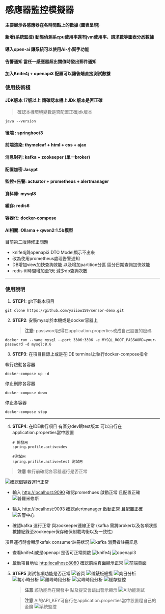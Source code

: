 # 感應器監控模擬器

#### 主要展示各感應器在各時間點上的數據 (圖表呈現)
#### 新增(系統監控) 動態偵測系cpu使用率還有jvm使用率、請求數等圖表分悉數據
#### 導入open-ai 讓系統可以使用Ai-小幫手功能
#### 告警通知 當任一感應器超出闊值時發出郵件通知
#### 加入Knife4j  + openapi3 配置可以讓後端直接測試數據

### 使用技術棧 
#### JDK版本 17版以上 請確認本機上JDk 版本是否正確 
> 確認本機環境變數是否配置正確jdk版本
~~~
java --version  
~~~
#### 後端 :   springboot3
#### 前端渲染: thymeleaf + html + css + ajax
#### 消息對列: kafka + zookeeper (單一broker)
#### 配置加密  Jasypt 
#### 監控+告警:    actuator + prometheus + alertmanager
#### 資料庫:  mysql8
#### 緩存:    redis6
#### 容器化:  docker-compose 
#### AI相關: Ollama + qwen2:1.5b模型

目前第二版待修正問題

- knife4j與openapi3 DTO Model顯示不出來
- 改為使用prometheus處理告警通知
- DB增加view加快查詢效能 以及增加partition分區 區分日期查詢加快效能
- redis ttl時間增加至1天 減少db查詢次數

<hr>

### 使用說明

1. **STEP1**: git下載本項目
   
~~~
git clone https://github.com/yaiiow159/sensor-demo.git
~~~

2. **STEP2**: 安裝mysql於本機或是docker容器上

   > **注意:** password記得在application.properties改成自己設置的密碼

~~~
docker run --name mysql --port 3306:3306 -e MYSQL_ROOT_PASSWORD=your-password -d mysql:8.0
~~~
   
3. **STEP3**: 在項目目錄上或是在IDE terminal上執行docker-compose指令

執行啟動各容器
~~~
docker-compose up -d
~~~

停止刪除各容器
~~~
docker-compose down
~~~

停止各容器
~~~
docker-compose stop
~~~

<hr>

4. **STEP4**: 在IDE執行項目 有區分dev跟test版本 可以自行在application.properties當中設置
   ~~~
   # 開發用
   spring.profile.active=dev
   
   #測試用
   spring.prifile.active=test 測試用
   ~~~
  
  > **注意** 執行前確認各容器運行是否正常

![確認個容器運行正常](https://github.com/user-attachments/assets/ae89d273-f1c9-43bf-aa7b-819192fbdb32)

- 輸入 <http://localhost:9090> 確認promethues 啟動正常 且配置正確
  ![普羅米修斯](https://github.com/user-attachments/assets/b302b55a-0841-46c5-9098-47553e5ffecd)

- 輸入 <http://localhost:9093> 確認alertmanager 啟動正常 且配置正確
  ![告警中心](https://github.com/user-attachments/assets/27addb19-a317-43a0-9bc0-edfd494b51a2)

- 確認kafka 運行正常 與zookeeper連線正常 (kafka 需將broker以及各項狀態數據紀錄至zookeeper保存確保附載均衡以及一致性)

項目運行時會顯示kafak consumer註冊狀況
  ![kafka 消費者註冊訊息](https://github.com/user-attachments/assets/16a83ff7-6df0-4690-a37f-a4d18a516329)

- 查看knife4j或是openapi 是否可正常開啟
  ![knife4j](https://github.com/user-attachments/assets/8e9ea9f8-bc0d-4314-89cc-8b5c96c478a0)
  ![openapi3](https://github.com/user-attachments/assets/e170d617-2c9b-487e-bc5a-ef3ced7c454d)

- 啟動項目地址 <http:localhost:8080> 確認前端頁面顯示正常
  ![前端頁面](https://github.com/user-attachments/assets/dd600cef-35e6-4bba-bb4e-4293cd9bb6d0)

5. **STEP5** 測試各項功能是否正常
   ![首頁](https://github.com/user-attachments/assets/9931acd5-5d25-41c2-8d7e-e7333e175ca7)
   ![儀錶板總攬](https://github.com/user-attachments/assets/775023be-1d86-4fee-83cf-41e1c4afb33d)
   ![美日分析](https://github.com/user-attachments/assets/bfe503e7-a023-4e71-b337-7ebb7d46a936)
   ![每小時分析](https://github.com/user-attachments/assets/178b5d04-b9e9-4edd-85d2-bc1f486b6291)
   ![離峰時段分析](https://github.com/user-attachments/assets/133c23c8-98be-41b3-a33c-71591cc07b97)
   ![尖峰時段分析](https://github.com/user-attachments/assets/0515db11-c09d-4f92-92b8-b04d2792c2d9)
   ![緩存監控](https://github.com/user-attachments/assets/dc9f1a1a-4733-4265-b71a-4f73e65bb924)

   > **注意** 該功能尚在開發中 點及提交會跳出警示顯示
   ![AI功能測試](https://github.com/user-attachments/assets/a8244efa-212f-4465-a115-23b9fd6e4771)


   > **注意** AI的API_KEY可自行在application.properties當中設置程自己的金鑰
   ![系統監控](https://github.com/user-attachments/assets/3a8289d1-fcc0-4a3e-90af-fac0884154ae)


   
   
   


